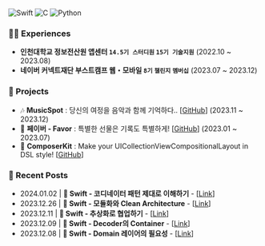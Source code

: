 
<br/>

![Swift] ![C] ![Python]

### 👨‍💻 Experiences

- **인천대학교 정보전산원 앱센터 `14.5기 스터디원` `15기 기술지원`** (2022.10 ~ 2023.08)<br/>
- **네이버 커넥트재단 부스트캠프 웹・모바일 `8기` `챌린지` `멤버십`** (2023.07 ~ 2023.12)<br/>

### 💾 Projects

- 🎶 **MusicSpot** : 당신의 여정을 음악과 함께 기억하다.. [[GitHub](https://github.com/boostcampwm2023/iOS01-MusicSpot)] (2023.11 ~ 2023.12) <br/>
- 🎁 **페이버 - Favor** : 특별한 선물은 기록도 특별하게! [[GitHub](https://github.com/Favor-Gift-Reminder/Favor-iOS)] (2023.01 ~ 2023.07) <br/>
- 📱 **ComposerKit** : Make your UICollectionViewCompositionalLayout in DSL style! [[GitHub](https://github.com/SwiftyJunnos/ComposerKit)] <br/>

### 📝 Recent Posts
- 2024.01.02 | **🍎 Swift - 코디네이터 패턴 제대로 이해하기** - [[Link](https://www.nomatterjun.vision/blog/Swift/29.Coordinator02)] <br/>
- 2023.12.26 | **🍎 Swift - 모듈화와 Clean Architecture** - [[Link](https://www.nomatterjun.vision/blog/iOS/13.Modularization)] <br/>
- 2023.12.11 | **🍎 Swift - 추상화로 협업하기** - [[Link](https://www.nomatterjun.vision/blog/Swift/27.Abstraction_Coop)] <br/>
- 2023.12.09 | **🍎 Swift - Decoder의 Container** - [[Link](https://www.nomatterjun.vision/blog/Swift/26.DecodingContainer)] <br/>
- 2023.12.08 | **🍎 Swift - Domain 레이어의 필요성** - [[Link](https://www.nomatterjun.vision/blog/Swift/25.DomainLayer)] <br/>

<br/>

[Swift]: https://img.shields.io/badge/swift-F54A2A?style=for-the-badge&logo=swift&logoColor=white
[C]: https://img.shields.io/badge/c-%2300599C.svg?style=for-the-badge&logo=c&logoColor=white
[Python]: https://img.shields.io/badge/python-3670A0?style=for-the-badge&logo=python&logoColor=ffdd54
